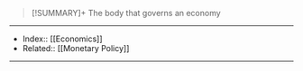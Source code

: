 > [!SUMMARY]+
> The body that governs an economy
---
- Index:: [[Economics]]
- Related:: [[Monetary Policy]]
---